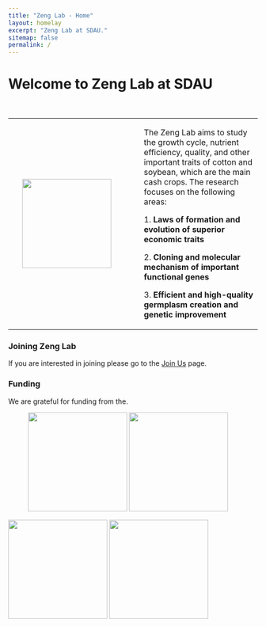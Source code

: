 ```yaml
---
title: "Zeng Lab - Home"
layout: homelay
excerpt: "Zeng Lab at SDAU."
sitemap: false
permalink: /
---
```


# Welcome to Zeng Lab at SDAU
&nbsp;&nbsp;&nbsp;

<div align="center">
<table rules="none">
<tr>
<td>
    <img src="{{ site.url }}{{ site.baseurl }}/images/Lab_Logo_v6c.png" style="width: 180px; margin-right: 30px; border: 20px solid transparent;" />
</td>
<td>
    <p>The Zeng Lab aims to study the growth cycle, nutrient efficiency, quality, and other important traits of cotton and soybean, which are the main cash crops. The research focuses on the following areas:</p>
    <p>1. <strong>Laws of formation and evolution of superior economic traits</strong></p>
    <p>2. <strong>Cloning and molecular mechanism of important functional genes</strong></p>
    <p>3. <strong>Efficient and high-quality germplasm creation and genetic improvement</strong></p>
</td>
</tr>
</table>    
</div>


### Joining Zeng Lab
If you are interested in joining please go to the [Join Us](JoinUs) page.

### Funding
We are grateful for funding from the.

<figure class="third">
    <img src="{{ site.url }}{{ site.baseurl }}/images/logopic/Logo_SDAU.png" style="width: 200px">
    <img src="{{ site.url }}{{ site.baseurl }}/images/logopic/Logo_SDAU_agr.png" style="width: 200px">
</figure>
<img src="{{ site.url }}{{ site.baseurl }}/images/logopic/Logo_SDAU_qlxt.png" style="width: 200px">
<img src="{{ site.url }}{{ site.baseurl }}/images/logopic/Logo_BBRF.png" style="width: 200px">






